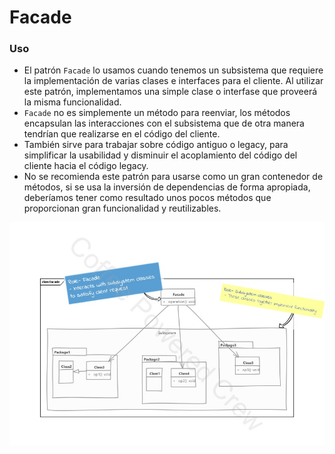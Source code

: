 # Facade

### Uso

 - El patrón `Facade` lo usamos cuando tenemos un subsistema que requiere la implementación de varias clases e 
interfaces para el cliente. Al utilizar este patrón, implementamos una simple clase o interfase que proveerá la misma
funcionalidad.
 - `Facade` no es simplemente un método para reenviar, los métodos encapsulan las interacciones con el subsistema que de 
otra manera tendrían que realizarse en el código del cliente.
 - También sirve para trabajar sobre código antiguo o legacy, para simplificar la usabilidad y disminuir el acoplamiento 
del código del cliente hacia el código legacy.
 - No se recomienda este patrón para usarse como un gran contenedor de métodos, si se usa la inversión de dependencias 
de forma apropiada, deberíamos tener como resultado unos pocos métodos que proporcionan gran funcionalidad y 
reutilizables.

![UML Facade Pattern](assets/Facade.jpg)